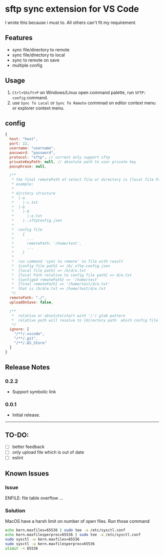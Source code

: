 # sftp sync extension for VS Code
I wrote this because i must to. All others can't fit my requirement.
## Features

* sync file/directory to remote
* sync file/directory to local
* sync to remote on save
* multiple config

## Usage
 1. `Ctrl+Shift+P` on Windows/Linux open command palette, run `SFTP: config` command.
 2. use `Sync To Local` or `Sync To Remote` commnad on editor context menu or explorer context menu.

## config
```js
{
  host: "host",
  port: 22,
  username: "username",
  password: "password",
  protocol: "sftp", // current only support sftp
  privateKeyPath: null, // absolute path to user private key
  passphrase: null,

  /**
   * the final remotePath of select file or directory is {local file Path relative to config file path} + {remotePath in config file}.
   * example:
   *
   * dirctory structure
   *  |-a
   *    |-c.txt
   *  |-b
   *    |-d
   *      |-e.txt
   *    |-.sftpConfig.json
   *  
   *  config file 
   *    {
   *      ...
   *      remotePath: '/home/test',
   *      ...
   *    }
   *    
   *  run command 'sync to remote' to file with result
   *  {config file path} => /b/.sftp-config.json
   *  {local file path} => /b/d/e.txt
   *  {local Path relative to config file path} => d/e.txt
   *  {configed remotePath} => '/home/test'
   *  {final remotePath} => '/home/test/d/e.txt'
   *  that is /b/d/e.txt => /home/test/d/e.txt
   */ 
  remotePath: "./", 
  uploadOnSave: false,

  /**
   *  relative or absolute(start with '/') glob pattern
   *  relative path will resolve to {directory path  which config file place} + {relative path}
   */ 
  ignore: [
    "/**/.vscode",
    "/**/.git",
    "/**/.DS_Store"
  ]
}
```

## Release Notes

### 0.2.2
* Support symbolic link

### 0.0.1
* Initial release.

-----------------------------------------------------------------------------------------------------------

## TO-DO:

- [ ] better feedback
- [ ] only upload file which is out of date
- [ ] eslint

## Known Issues

### Issue
ENFILE: file table overflow ...
### Solution
MacOS have a harsh limit on number of open files. Run those command
```bash
echo kern.maxfiles=65536 | sudo tee -a /etc/sysctl.conf
echo kern.maxfilesperproc=65536 | sudo tee -a /etc/sysctl.conf
sudo sysctl -w kern.maxfiles=65536
sudo sysctl -w kern.maxfilesperproc=65536
ulimit -n 65536
```
